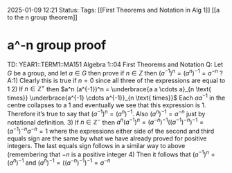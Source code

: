 2025-01-09 12:21
Status: 
Tags: [[First Theorems and Notation in Alg 1]] [[a to the n group theorem]]
# a^-n group proof

TD: YEAR1::TERM1::MA151 Algebra 1::04 First Theorems and Notation
Q: Let $G$ be a group, and let $a ∈ G$ then prove if $n ∈ Z$ then $(a ^{-1} ) ^{n} = (a ^{n} ) ^{-1} = a^{-n}$
?
A:1) Clearly this is true if $n = 0$ since all three of the expressions are equal to 1
2) If $n\in \mathbb{Z}^{+}$ then $a^n (a^{-1})^n = \underbrace{a a \cdots a}_{n \text{ times}} \underbrace{a^{-1} \cdots a^{-1}}_{n \text{ times}}$ 
Each $a a^{-1}$ in the centre collapses to a 1 and eventually we see that this expression is 1. Therefore it’s true to say that $(a^{-1})^n = (a^n)^{-1}$.
Also $(a^n)^{-1} = a^{-n}$ just by notational definition.
3) If $n\in \mathbb{Z}^{-}$  then $a^n (a^{-1})^n = (a^{-n})^{-1} ((a^{-1})^{-n})^{-1} = (a^{-1})^{-n} a^{-n} = 1$ where the expressions either side of the second and third equals sign are the same by what we have already proved for positive integers. The last equals sign follows in a similar way to above (remembering that $-n$ is a positive integer
4) Then it follows that $(a^{-1})^n = (a^n)^{-1} \text{ and } (a^n)^{-1} = ((a^{-n})^{-1})^{-1} = a^{-n}$
<!--ID: 1736426973143-->
